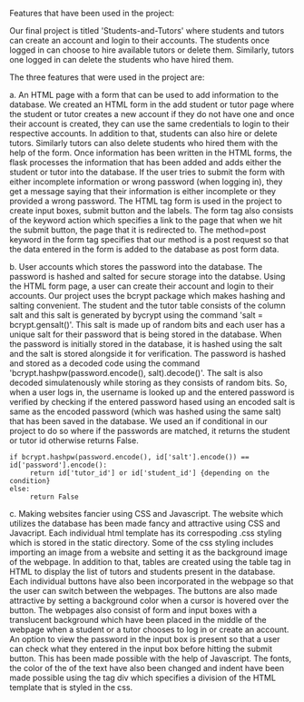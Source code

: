 Features that have been used in the project: 

Our final project is titled 'Students-and-Tutors' where students and tutors can create an account and login to their accounts. 
The students once logged in can choose to hire available tutors or delete them. Similarly, tutors one logged in can delete the students 
who have hired them.

The three features that were used in the project are: 

a. An HTML page with a form that can be used to add information to the database. We created an HTML form in the add student or tutor   page where the student or tutor creates a new account if they do not have one and once their account is created, they can use the same 
credentials to login to their respective accounts. In addition to that, students can also hire or delete tutors. Similarly tutors can also delete students who hired them with the help of the form. Once information has been written in the HTML forms, the flask processes the   information that has been added and adds either the student or tutor into the database. If the user tries to submit the form with either   incomplete information or wrong password (when logging in), they get a message saying that their information is either incomplete or   they provided a wrong password. The HTML tag form is used in the project to create input boxes, submit button and the labels.   The form tag also consists of the keyword action which specifies a link to the  page that when we hit the submit button, the page that it is redirected to. The method=post keyword in the form tag specifies that our method is a post request so that the data entered in the form is added to the database as post form data.

b. User accounts which stores the password into the database. The password is hashed and salted for secure storage into the databse. 
Using the HTML form page, a user can create their account and login to their accounts. Our project uses the bcrypt package which makes
hashing and salting convenient. The student and the tutor table consists of the column salt and this salt is generated by bycrypt using
the command 'salt = bcrypt.gensalt()'. This salt is made up of random bits and each user has a unique salt for their password that is being stored in the database. When the password is initially stored in the database, it is hashed using the salt and the salt is 
stored alongside it for verification. The password is hashed and stored as a decoded code using the command   
'bcrypt.hashpw(password.encode(), salt).decode()'. The salt is also decoded simulatenously while storing as they consists of random
bits. So, when a user logs in, the username is looked up and the entered password is verified by checking if the entered password hased using an encoded salt is same as the encoded password (which was hashed using the same salt) that has been saved in the database. We used an if conditional in our project to do so  where if the passwords are matched, it returns the student or tutor id otherwise returns False.  

    if bcrypt.hashpw(password.encode(), id['salt'].encode()) == id['password'].encode():
         return id['tutor_id'] or id['student_id'] {depending on the condition} 
    else:
         return False
                
c. Making websites fancier using CSS and Javascript. The website which utilizes the database has been made fancy and attractive using CSS and Javacript. Each individual html template has its correspoding .css styling which is stored in the static directory. Some of the css styling includes importing an image from a website and setting it as the background image of the webpage. In addition to that, tables are created using the table tag in HTML to display the list of tutors and students present in the database. Each individual buttons have also been incorporated in the webpage so that the user can switch between the webpages. The buttons are also made attractive by setting a background color when a cursor is hovered over the button. The webpages also consist of form and input boxes with a translucent background which have been placed in the middle of the webpage when a student or a tutor chooses to log in or create an account. An option to view the password in the input box is present so that a user can check what they entered in the input box before hitting the submit button. This has been made possible with the help of Javascript. The fonts, the color of the of the text have 
also been changed and indent have been made possible using the tag div which specifies a division of the HTML template that is styled in the css. 
